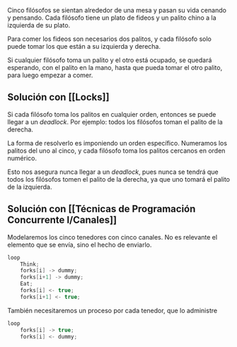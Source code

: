 Cinco filósofos se sientan alrededor de una mesa y pasan su vida cenando y pensando. Cada filósofo tiene un plato de fideos y un palito chino a la izquierda de su plato.

Para comer los fideos son necesarios dos palitos, y cada filósofo solo puede tomar los que están a su izquierda y derecha.

Si cualquier filósofo toma un palito y el otro está ocupado, se quedará esperando, con el palito en la mano, hasta que pueda tomar el otro palito, para luego empezar a comer.

## Solución con [[Locks]]

Si cada filósofo toma los palitos en cualquier orden, entonces se puede llegar a un *deadlock*. Por ejemplo: todos los filósofos toman el palito de la derecha.

La forma de resolverlo es imponiendo un orden específico. Numeramos los palitos del uno al cinco, y cada filósofo toma los palitos cercanos en orden numérico.

Esto nos asegura nunca llegar a un *deadlock*, pues nunca se tendrá que todos los filósofos tomen el palito de la derecha, ya que uno tomará el palito de la izquierda.

## Solución con [[Técnicas de Programación Concurrente I/Canales]]

Modelaremos los cinco tenedores con cinco canales. No es relevante el elemento que se envía, sino el hecho de enviarlo.

```C
loop
	Think;
	forks[i] -> dummy;
	forks[i+1] -> dummy;
	Eat;
	forks[i] <- true;
	forks[i+1] <- true;
```

También necesitaremos un proceso por cada tenedor, que lo administre

```C
loop
	forks[i] -> true;
	forks[i] <- dummy;
```
